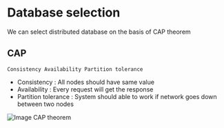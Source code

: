 # Database selection
We can select distributed database on the basis of CAP theorem
## CAP 
```Consistency Availability Partition tolerance```
- Consistency : All nodes should have same value
- Availability : Every request will get the response
- Partition tolerance : System should able to work if network goes down between two nodes

![Image CAP theorem](https://github.com/impradeeparya/system-design/blob/main/database/cap.png)
